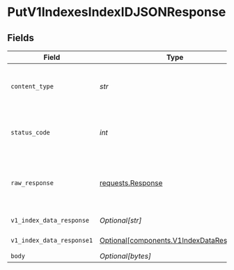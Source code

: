 # PutV1IndexesIndexIDJSONResponse


## Fields

| Field                                                                                      | Type                                                                                       | Required                                                                                   | Description                                                                                |
| ------------------------------------------------------------------------------------------ | ------------------------------------------------------------------------------------------ | ------------------------------------------------------------------------------------------ | ------------------------------------------------------------------------------------------ |
| `content_type`                                                                             | *str*                                                                                      | :heavy_check_mark:                                                                         | HTTP response content type for this operation                                              |
| `status_code`                                                                              | *int*                                                                                      | :heavy_check_mark:                                                                         | HTTP response status code for this operation                                               |
| `raw_response`                                                                             | [requests.Response](https://requests.readthedocs.io/en/latest/api/#requests.Response)      | :heavy_check_mark:                                                                         | Raw HTTP response; suitable for custom response parsing                                    |
| `v1_index_data_response`                                                                   | *Optional[str]*                                                                            | :heavy_minus_sign:                                                                         | successful operation                                                                       |
| `v1_index_data_response1`                                                                  | [Optional[components.V1IndexDataResponse]](../../models/components/v1indexdataresponse.md) | :heavy_minus_sign:                                                                         | successful operation                                                                       |
| `body`                                                                                     | *Optional[bytes]*                                                                          | :heavy_minus_sign:                                                                         | N/A                                                                                        |